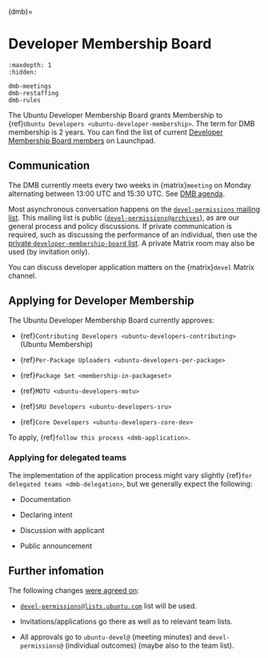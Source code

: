 (dmb)=
# Developer Membership Board

```{toctree}
:maxdepth: 1
:hidden:

dmb-meetings
dmb-restaffing
dmb-rules
```
The Ubuntu Developer Membership Board grants Membership to {ref}`Ubuntu Developers <ubuntu-developer-membership>`.
The term for DMB membership is 2 years.
You can find the list of current [Developer Membership Board members](https://launchpad.net/~developer-membership-board/+members) on Launchpad.


## Communication

The DMB currently meets every two weeks in {matrix}`meeting` on Monday alternating between 13:00 UTC and 15:30 UTC.
See [DMB agenda](https://discourse.ubuntu.com/t/ubuntu-developer-membership-board-agenda/66634).

Most asynchronous conversation happens on the [`devel-permissions` mailing list](https://lists.ubuntu.com/mailman/listinfo/devel-permissions).
This mailing list is public ([`devel-permissions@archives`](https://lists.ubuntu.com/archives/devel-permissions/)), as are our general process and policy discussions.
If private communication is required, such as discussing the performance of an individual, then use the [private `developer-membership-board` list](https://lists.ubuntu.com/mailman/listinfo/developer-membership-board). A private Matrix room may also be used (by invitation only).
  
You can discuss developer application matters on the {matrix}`devel` Matrix channel.


## Applying for Developer Membership

The Ubuntu Developer Membership Board currently approves:

* {ref}`Contributing Developers <ubuntu-developers-contributing>` (Ubuntu Membership)

* {ref}`Per-Package Uploaders <ubuntu-developers-per-package>`

* {ref}`Package Set <membership-in-packageset>`

* {ref}`MOTU <ubuntu-developers-motu>`

* {ref}`SRU Developers <ubuntu-developers-sru>`

* {ref}`Core Developers <ubuntu-developers-core-dev>`

To apply, {ref}`follow this process <dmb-application>`.


### Applying for delegated teams

The implementation of the application process might vary slightly {ref}`for delegated teams <dmb-delegation>`, but we generally expect the following:

* Documentation

* Declaring intent

* Discussion with applicant

* Public announcement


## Further infomation

The following changes [were agreed on](http://irclogs.ubuntu.com/2009/10/13/%23ubuntu-meeting.html):

* [`devel-permissions@lists.ubuntu.com`](https://lists.ubuntu.com/mailman/listinfo/devel-permissions) list will be used.

* Invitations/applications go there as well as to relevant team lists.

* All approvals go to `ubuntu-devel@` (meeting minutes) and `devel-permissions@` (individual outcomes) (maybe also to the team list).



